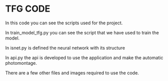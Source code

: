 # TFG CODE

In this code you can see the scripts used for the project.

In train_model_tfg.py you can see the script that we have used to train the model.

In isnet.py is defined the neural network with its structure

In api.py the api is developed to use the application and make the automatic photomontage.

There are a few other files and images required to use the code.

